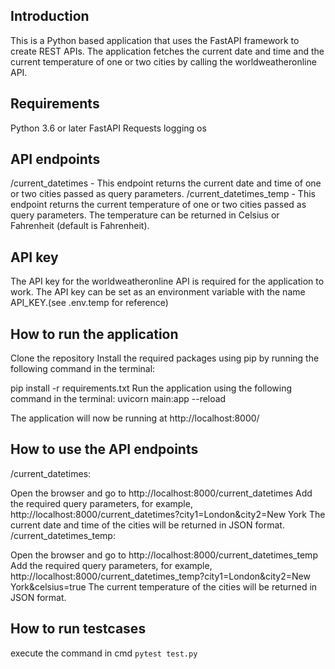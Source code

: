 ## Introduction
This is a Python based application that uses the FastAPI framework to create REST APIs. The application fetches the current date and time and the current temperature of one or two cities by calling the worldweatheronline API.

## Requirements
Python 3.6 or later
FastAPI
Requests
logging
os

## API endpoints
/current_datetimes - This endpoint returns the current date and time of one or two cities passed as query parameters.
/current_datetimes_temp - This endpoint returns the current temperature of one or two cities passed as query parameters. The temperature can be returned in Celsius or Fahrenheit (default is Fahrenheit).

## API key
The API key for the worldweatheronline API is required for the application to work. The API key can be set as an environment variable with the name API_KEY.(see .env.temp for reference)

## How to run the application
Clone the repository
Install the required packages using pip by running the following command in the terminal:

pip install -r requirements.txt
Run the application using the following command in the terminal:
uvicorn main:app --reload

The application will now be running at http://localhost:8000/

## How to use the API endpoints
/current_datetimes:

Open the browser and go to http://localhost:8000/current_datetimes
Add the required query parameters, for example, http://localhost:8000/current_datetimes?city1=London&city2=New York
The current date and time of the cities will be returned in JSON format.
/current_datetimes_temp:

Open the browser and go to http://localhost:8000/current_datetimes_temp
Add the required query parameters, for example, http://localhost:8000/current_datetimes_temp?city1=London&city2=New York&celsius=true
The current temperature of the cities will be returned in JSON format.

## How to run testcases
execute the command in cmd `pytest test.py`

